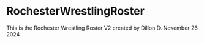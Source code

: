 # RochesterWrestlingRoster
This is the Rochester Wrestling Roster V2 
created by Dillon D.
November 26 2024
